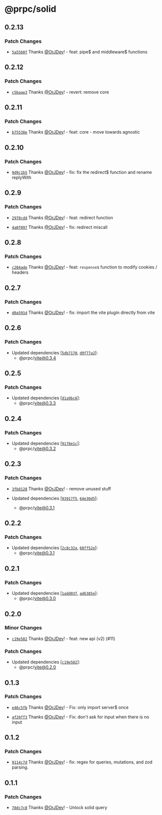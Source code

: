 # @prpc/solid

## 0.2.13

### Patch Changes

- [`5a5560f`](https://github.com/OrJDev/prpc/commit/5a5560f816c30dba6e6080018c8fc6df5db2d5c0) Thanks [@OrJDev](https://github.com/OrJDev)! - feat: pipe$ and middleware$ functions

## 0.2.12

### Patch Changes

- [`c5baae3`](https://github.com/OrJDev/prpc/commit/c5baae3dcd0e0b9d7dbc57796a8f2ffd8db4b2dd) Thanks [@OrJDev](https://github.com/OrJDev)! - revert: remove core

## 0.2.11

### Patch Changes

- [`b75538e`](https://github.com/OrJDev/prpc/commit/b75538e6442f0fae83891acc63381b10ad18788e) Thanks [@OrJDev](https://github.com/OrJDev)! - feat: core - move towards agnostic

## 0.2.10

### Patch Changes

- [`9d9c1b5`](https://github.com/OrJDev/prpc/commit/9d9c1b5c6a3a67c22ece8b8dde3457c1fc2a2e9d) Thanks [@OrJDev](https://github.com/OrJDev)! - fix: fix the redirect$ function and rename replyWith

## 0.2.9

### Patch Changes

- [`2970cdd`](https://github.com/OrJDev/prpc/commit/2970cdde03a0ee8e88d261d8237394750096ad1c) Thanks [@OrJDev](https://github.com/OrJDev)! - feat: redirect function

- [`4a0f097`](https://github.com/OrJDev/prpc/commit/4a0f097f8921ebf34b81e14b27bf0b0e45bdb16f) Thanks [@OrJDev](https://github.com/OrJDev)! - fix: redirect miscall

## 0.2.8

### Patch Changes

- [`c204ade`](https://github.com/OrJDev/prpc/commit/c204ade19481c4a3a6f0e581b8a962e528935c0d) Thanks [@OrJDev](https://github.com/OrJDev)! - feat: `response$` function to modify cookies / headers

## 0.2.7

### Patch Changes

- [`d0a591d`](https://github.com/OrJDev/prpc/commit/d0a591d12d9ab3fc4276c64698149f7916db8e9b) Thanks [@OrJDev](https://github.com/OrJDev)! - fix: import the vite plugin directly from vite

## 0.2.6

### Patch Changes

- Updated dependencies [[`5db7170`](https://github.com/OrJDev/prpc/commit/5db7170344c5c05457433f49bd3502f83d2d3ce7), [`d9f77a2`](https://github.com/OrJDev/prpc/commit/d9f77a262b1653801afa09440879777d95f3ac3b)]:
  - @prpc/vite@0.3.4

## 0.2.5

### Patch Changes

- Updated dependencies [[`d1a9bc6`](https://github.com/OrJDev/prpc/commit/d1a9bc6408ae6bb86a08df26437b6b4c31715def)]:
  - @prpc/vite@0.3.3

## 0.2.4

### Patch Changes

- Updated dependencies [[`9178e1c`](https://github.com/OrJDev/prpc/commit/9178e1c38c5ca1240e8c93005c4c6725d95037ab)]:
  - @prpc/vite@0.3.2

## 0.2.3

### Patch Changes

- [`3fb8128`](https://github.com/OrJDev/prpc/commit/3fb81288905aa3edc4dc479814cd273320402724) Thanks [@OrJDev](https://github.com/OrJDev)! - remove unused stuff

- Updated dependencies [[`93917f5`](https://github.com/OrJDev/prpc/commit/93917f56d097a99f9bdeac4a0618288ad0fbacda), [`64e30d5`](https://github.com/OrJDev/prpc/commit/64e30d5d5109ae5d965d54e5819eef0428df9749)]:
  - @prpc/vite@0.3.1

## 0.2.2

### Patch Changes

- Updated dependencies [[`2c8c32a`](https://github.com/OrJDev/prpc/commit/2c8c32a57fd7eb70b4ed3f37cbc743ec6cbab3e3), [`60ff52e`](https://github.com/OrJDev/prpc/commit/60ff52e6ca1cb4e75bdc669384c1a57f7ed557d3)]:
  - @prpc/vite@0.3.1

## 0.2.1

### Patch Changes

- Updated dependencies [[`1add03f`](https://github.com/OrJDev/prpc/commit/1add03f50e74f2490feb2c0170413573eefe40a6), [`ad6385e`](https://github.com/OrJDev/prpc/commit/ad6385ee9cfeb487dcf6bc34d471d08db701cf80)]:
  - @prpc/vite@0.3.0

## 0.2.0

### Minor Changes

- [`c19e582`](https://github.com/OrJDev/prpc/commit/c19e582d304a50dd69a5c5c08bf590a5a9034218) Thanks [@OrJDev](https://github.com/OrJDev)! - feat: new api (v2) (#11)

### Patch Changes

- Updated dependencies [[`c19e582`](https://github.com/OrJDev/prpc/commit/c19e582d304a50dd69a5c5c08bf590a5a9034218)]:
  - @prpc/vite@0.2.0

## 0.1.3

### Patch Changes

- [`e46c5fb`](https://github.com/OrJDev/prpc/commit/e46c5fbdab7c268e3a1cb200ff542fdb350e7a2f) Thanks [@OrJDev](https://github.com/OrJDev)! - Fix: only import server$ once

- [`af20ff3`](https://github.com/OrJDev/prpc/commit/af20ff3508df4b63cd8324afbb1ea837f4b3ac59) Thanks [@OrJDev](https://github.com/OrJDev)! - Fix: don't ask for input when there is no input

## 0.1.2

### Patch Changes

- [`9114c7d`](https://github.com/OrJDev/prpc/commit/9114c7d4bd3977f08a6e73507330e1698bd56da8) Thanks [@OrJDev](https://github.com/OrJDev)! - fix: regex for queries, mutations, and zod parsing.

## 0.1.1

### Patch Changes

- [`78dc7c8`](https://github.com/OrJDev/prpc/commit/78dc7c8cb6a81d85a21f0a5afc580666eefbe1c3) Thanks [@OrJDev](https://github.com/OrJDev)! - Unlock solid query
